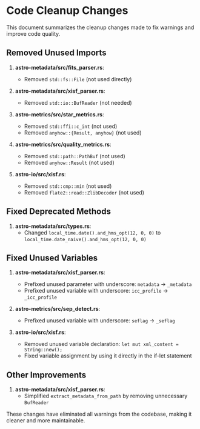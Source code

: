 # Code Cleanup Changes

This document summarizes the cleanup changes made to fix warnings and improve code quality.

## Removed Unused Imports

1. **astro-metadata/src/fits_parser.rs**:
   - Removed `std::fs::File` (not used directly)

2. **astro-metadata/src/xisf_parser.rs**:
   - Removed `std::io::BufReader` (not needed)

3. **astro-metrics/src/star_metrics.rs**:
   - Removed `std::ffi::c_int` (not used)
   - Removed `anyhow::{Result, anyhow}` (not used)

4. **astro-metrics/src/quality_metrics.rs**:
   - Removed `std::path::PathBuf` (not used)
   - Removed `anyhow::Result` (not used)

5. **astro-io/src/xisf.rs**:
   - Removed `std::cmp::min` (not used)
   - Removed `flate2::read::ZlibDecoder` (not used)

## Fixed Deprecated Methods

1. **astro-metadata/src/types.rs**:
   - Changed `local_time.date().and_hms_opt(12, 0, 0)` to `local_time.date_naive().and_hms_opt(12, 0, 0)`

## Fixed Unused Variables

1. **astro-metadata/src/xisf_parser.rs**:
   - Prefixed unused parameter with underscore: `metadata` → `_metadata`
   - Prefixed unused variable with underscore: `icc_profile` → `_icc_profile`

2. **astro-metrics/src/sep_detect.rs**:
   - Prefixed unused variable with underscore: `seflag` → `_seflag`

3. **astro-io/src/xisf.rs**:
   - Removed unused variable declaration: `let mut xml_content = String::new();`
   - Fixed variable assignment by using it directly in the if-let statement

## Other Improvements

1. **astro-metadata/src/xisf_parser.rs**:
   - Simplified `extract_metadata_from_path` by removing unnecessary `BufReader`

These changes have eliminated all warnings from the codebase, making it cleaner and more maintainable.